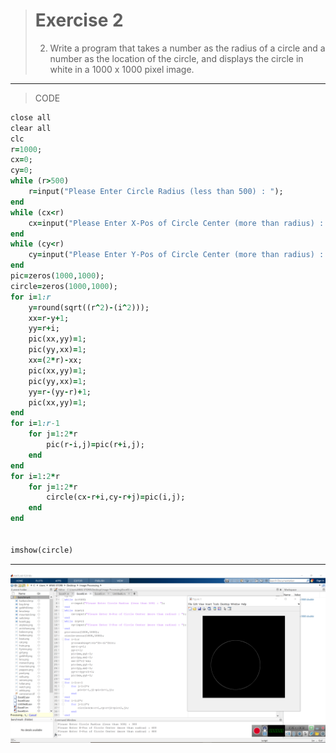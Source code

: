 > # Exercise 2
> 2. Write a program that takes a number as the radius of a circle and a number as the location of the circle, and displays the circle in white in a 1000 x 1000 pixel image. 
***
>CODE

```ruby
close all
clear all
clc
r=1000;
cx=0;
cy=0;
while (r>500)
    r=input("Please Enter Circle Radius (less than 500) : ");
end
while (cx<r)
    cx=input("Please Enter X-Pos of Circle Center (more than radius) : ");
end  
while (cy<r)
    cy=input("Please Enter Y-Pos of Circle Center (more than radius) : ");
end
pic=zeros(1000,1000);
circle=zeros(1000,1000);
for i=1:r
    y=round(sqrt((r^2)-(i^2)));
    xx=r-y+1;
    yy=r+i;
    pic(xx,yy)=1;
    pic(yy,xx)=1;
    xx=(2*r)-xx;
    pic(xx,yy)=1;
    pic(yy,xx)=1;
    yy=r-(yy-r)+1;
    pic(xx,yy)=1;  
end  
for i=1:r-1
    for j=1:2*r
        pic(r-i,j)=pic(r+i,j);
    end
end    
for i=1:2*r
    for j=1:2*r
        circle(cx-r+i,cy-r+j)=pic(i,j);
    end
end    
        
   
imshow(circle)  
```
***
![alt text](https://github.com/semnan-university-ai/image-processing-class/blob/57f019a9966eda747f652d713fcc5262c5b43162/excersiecs/alirezachaji/2/Exce02.png)
